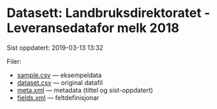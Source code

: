 # Datasett: Landbruksdirektoratet - Leveransedatafor melk 2018
 Sist oppdatert: 2019-03-13 13:32

 Filer:
 - [sample.csv](sample.csv) — eksempeldata
 - [dataset.csv](dataset.csv) — original datafil
 - [meta.xml](meta.xml) — metadata (tittel og sist-oppdatert)
 - [fields.xml](fields.xml) — feltdefinisjonar

